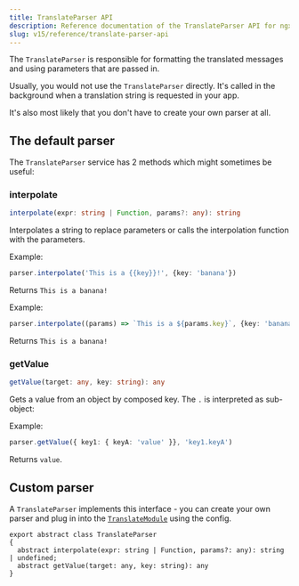 ```yaml
---
title: TranslateParser API
description: Reference documentation of the TranslateParser API for ngx-translate.
slug: v15/reference/translate-parser-api
---
```


The `TranslateParser` is responsible for formatting the translated messages
and using parameters that are passed in.

Usually, you would not use the `TranslateParser` directly. It's called in the
background when a translation string is requested in your app.

It's also most likely that you don't have to create your own parser at all.

## The default parser

The `TranslateParser` service has 2 methods which might sometimes be useful:

### interpolate

~~~ts
interpolate(expr: string | Function, params?: any): string
~~~

Interpolates a string to replace parameters or calls the interpolation function with the parameters.

Example:

~~~ts
parser.interpolate('This is a {{key}}!', {key: 'banana'})
~~~

Returns `This is a banana!`

Example:

~~~ts
parser.interpolate((params) => `This is a ${params.key}`, {key: 'banana'})
~~~

Returns `This is a banana!`

### getValue

~~~ts
getValue(target: any, key: string): any
~~~

Gets a value from an object by composed key. The `.` is interpreted as sub-object:

Example:

~~~ts
parser.getValue({ key1: { keyA: 'value' }}, 'key1.keyA')
~~~

Returns `value`.

## Custom parser

A `TranslateParser` implements this interface - you can create your
own parser and plug in into the [`TranslateModule`](/v15/reference/translate-module-api/) using
the config.

~~~
export abstract class TranslateParser 
{
  abstract interpolate(expr: string | Function, params?: any): string | undefined;
  abstract getValue(target: any, key: string): any
}
~~~
